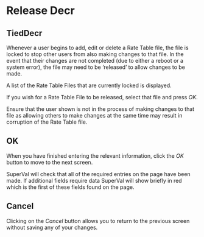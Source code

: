 # Release Decr



## TiedDecr

Whenever a user begins to add, edit or delete a Rate Table file, the
file is locked to stop other users from also making changes to that
file. In the event that their changes are not completed (due to either a
reboot or a system error), the file may need to be &lsquo;released’ to allow
changes to be made.

A list of the Rate Table Files that are currently locked is displayed.

If you wish for a Rate Table File to be released, select that file and
press _OK_.

Ensure that the user shown is not in the process of making changes to
that file as allowing others to make changes at the same time may result
in corruption of the Rate Table file.

## OK

When you have finished entering the relevant information, click the _OK_
button to move to the next screen.

SuperVal will check that all of the required entries on the page have
been made. If additional fields require data SuperVal will show briefly
in red which is the first of these fields found on the page.

## Cancel

Clicking on the _Cancel_ button allows you to return to the previous
screen without saving any of your changes.